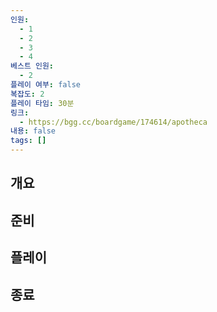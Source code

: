 ```yaml
---
인원:
  - 1
  - 2
  - 3
  - 4
베스트 인원:
  - 2
플레이 여부: false
복잡도: 2
플레이 타임: 30분
링크:
  - https://bgg.cc/boardgame/174614/apotheca
내용: false
tags: []
---
```

## 개요
## 준비
## 플레이
## 종료